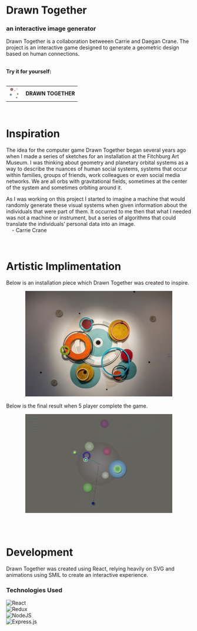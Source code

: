 # Drawn Together

### an interactive image generator


Drawn Together is a collaboration betweeen Carrie and Daegan Crane. The project is an interactive game designed to generate a geometric design based on human connections. 
<br/>
<br/>

**Try it for yourself:**
<br/>  
[<table><tr><td valign="center"><img src="images/favicon-32x32.png" /></td><td valign="center"><b>DRAWN TOGETHER</b></td></tr></table>](https://dsc-circle-server.herokuapp.com/)

<br/>  


# Inspiration

The idea for the computer game Drawn Together began several years ago when I made a series of sketches for an
installation at the Fitchburg Art Museum. I was thinking about geometry and planetary orbital systems as a way
to describe the nuances of human social systems, systems that occur within families, groups of friends, work
colleagues or even social media networks. We are all orbs with gravitational fields, sometimes at the center of
the system and sometimes orbiting around it.


As I was working on this project I started to imagine a machine that would randomly generate these visual
systems when given information about the individuals that were part of them. It occurred to me then that what I
needed was not a machine or instrument, but a series of algorithms that could translate the individuals’
personal data into an image.  
&nbsp;&nbsp;&nbsp;&nbsp;\- Carrie Crane
<br/>  
<br/>  

# Artistic Implimentation

Below is an installation piece which Drawn Together was created to inspire.
<figure align="center">
    <img src="images/beyond-measure.jpeg" alt="Orbital Networks" width="400px">
</figure>

Below is the final result when 5 player complete the game.
<figure align="center">
    <img src="images/drawn_together_results.png" alt="Drawn Together Result" width="400px">
</figure>

<br/>  
<br/>

# Development
Drawn Together was created using React, relying heavily on SVG and animations using SMIL to create an interactive experience. 



### Technologies Used
 ![React](https://img.shields.io/badge/react-%2320232a.svg?style=flat&logo=react&logoColor=%2361DAFB)  
 ![Redux](https://img.shields.io/badge/redux-%23593d88.svg?style=flat&logo=redux&logoColor=white)  
 ![NodeJS](https://img.shields.io/badge/node.js-6DA55F?style=flat&logo=node.js&logoColor=white)  
 ![Express.js](https://img.shields.io/badge/express.js-%23404d59.svg?style=flat&logo=express&logoColor=%2361DAFB)